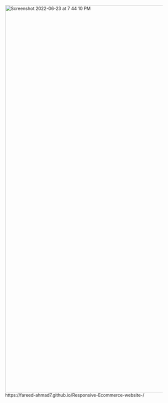 <img width="1236" alt="Screenshot 2022-06-23 at 7 44 10 PM" src="https://user-images.githubusercontent.com/90202062/175320797-90ff0347-0436-4c44-913a-f46a241d14ab.png">
https://fareed-ahmad7.github.io/Responsive-Ecommerce-website-/
